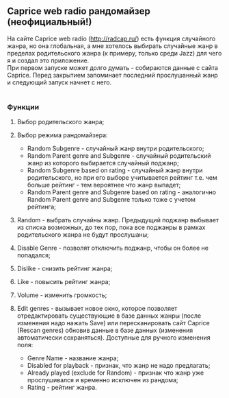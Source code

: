 ## Caprice web radio рандомайзер (неофициальный!) 

На сайте Caprice web radio (http://radcap.ru/) есть функция случайного жанра, но она глобальная, а мне хотелось выбирать случайные жанр в пределах родительского жанра (к примеру, только среди Jazz) для чего я и создал это приложение.  
При первом запуске может долго думать - собираются данные с сайта Caprice. Перед закрытием запоминает последний прослушанный жанр и следующий запуск начнет с него. 

# 

### Функции 

1. Выбор родительского жанра; 
2. Выбор режима рандомайзера: 
   - Random Subgenre - случайный жанр внутри родительского; 
   - Random Parent genre and Subgenre - случайный родительский жанр из которого выбирается случайный поджанр; 
   - Random Subgenre based on rating - случайный жанр внутри родительского, но при его выборе учитывается рейтинг т.е. чем больше рейтинг - тем вероятнее что жанр выпадет; 
   - Random Parent genre and Subgenre based on rating - аналогично Random Parent genre and Subgenre только тоже с учетом рейтинга; 

3. Random - выбрать случайны жанр. Предыдущий поджанр выбывает из списка возможных, до тех пор, пока все поджанры в рамках родительского жанра не будут прослушаны; 
4. Disable Genre - позволят отключить поджанр, чтобы он более не попадался; 
5. Dislike - снизить рейтинг жанра;
6. Like - повысить рейтинг жанра; 
7. Volume - изменить громкость; 
8. Edit genres - вызывает новое окно, которое позволяет отредактировать существующие в базе данных жанры (после изменения надо нажать Save) или пересканировать сайт Caprice (Rescan genres) обновив данные в базе данных (изменения автоматически сохраняться). Доступные для ручного изменения поля: 
   - Genre Name - название жанра; 
   - Disabled for playback - признак, что жанр не надо предлагать; 
   - Already played (exclude for Random) - признак что жанр уже прослушивался и временно исключен из рандома; 
   - Rating - рейтинг жанра. 

